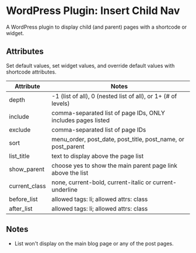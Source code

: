 WordPress Plugin: Insert Child Nav
==================================
A WordPress plugin to display child (and parent) pages with a shortcode or widget.

Attributes
----------
Set default values, set widget values, and override default values with shortcode attributes.

| Attribute     | Notes
| ------------- | --------------------------
| depth         | -1 (list of all), 0 (nested list of all), or 1+ (# of levels)
| include       | comma-separated list of page IDs, ONLY includes pages listed
| exclude       | comma-separated list of page IDs
| sort          | menu_order, post_date, post_title, post_name, or post_parent
| list_title    | text to display above the page list
| show_parent   | choose yes to show the main parent page link above the list
| current_class | none, current-bold, current-italic or current-underline
| before_list   | allowed tags: li; allowed attrs: class
| after_list    | allowed tags: li; allowed attrs: class

Notes
-----
* List won't display on the main blog page or any of the post pages.